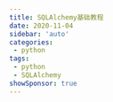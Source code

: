 ```yaml
---
title: SQLAlchemy基础教程
date: 2020-11-04
sidebar: 'auto'
categories:
 - python
tags:
 - python
 - SQLAlchemy
showSponsor: true
---
```


